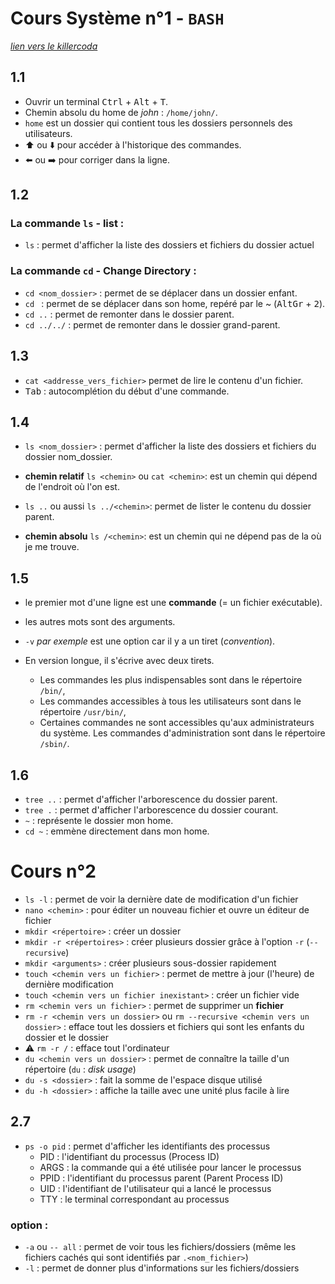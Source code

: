 # Cours Système n°1 - `BASH`

*[lien vers le killercoda](https://killercoda.com/emelin)*  

## 1.1
- Ouvrir un terminal <kbd>Ctrl</kbd> + <kbd>Alt</kbd> + <kbd>T</kbd>.
- Chemin absolu du home de *john* : `/home/john/`.
- `home` est un dossier qui contient tous les dossiers personnels des utilisateurs.
-  ⬆️ ou ⬇️ pour accéder à l'historique des commandes.
-  ⬅️ ou ➡️ pour corriger dans la ligne.

## 1.2

### La commande `ls` - list :
- `ls` : permet d'afficher la liste des dossiers et fichiers du dossier actuel

### La commande `cd` - Change Directory :
- `cd <nom_dossier>` : permet de se déplacer dans un dossier enfant.
- `cd ` : permet de se déplacer dans son home, repéré par le ~ (<kbd>AltGr</kbd> + <kbd>2</kbd>).
- `cd ..` : permet de remonter dans le dossier parent.
- `cd ../../` : permet de remonter dans le dossier grand-parent.

## 1.3
- `cat <addresse_vers_fichier>` permet de lire le contenu d'un fichier.
- <kbd>Tab</kbd> : autocomplétion du début d'une commande.

## 1.4
- `ls <nom_dossier>` : permet d'afficher la liste des dossiers et fichiers du dossier nom_dossier.
- **chemin relatif** `ls <chemin>` ou `cat <chemin>`: est un chemin qui dépend de l'endroit où l'on est.
- `ls ..` ou aussi `ls ../<chemin>`: permet de lister le contenu du dossier parent.

- **chemin absolu** `ls /<chemin>`: est un chemin qui ne dépend pas de la où je me trouve.

## 1.5
- le premier mot d'une ligne est une **commande** (= un fichier exécutable).
- les autres mots sont des arguments.
- `-v` *par exemple* est une option car il y a un tiret (*convention*).
- En version longue, il s'écrive avec deux tirets.

  * Les commandes les plus indispensables sont dans le répertoire `/bin/`,
  * Les commandes accessibles à tous les utilisateurs sont dans le répertoire `/usr/bin/`,
  * Certaines commandes ne sont accessibles qu'aux administrateurs du système. Les commandes d'administration sont dans le répertoire `/sbin/`.
 
 ## 1.6
 - `tree ..` : permet d'afficher l'arborescence du dossier parent.
 - `tree .` : permet d'afficher l'arborescence du dossier courant.
 - `~` : représente le dossier mon home.
 - `cd ~` : emmène directement dans mon home.
  
##
# Cours n°2

- `ls -l` : permet de voir la dernière date de modification d'un fichier
- `nano <chemin>` : pour éditer un nouveau fichier et ouvre un éditeur de fichier
- `mkdir <répertoire>` : créer un dossier
- `mkdir -r <répertoires>` : créer plusieurs dossier grâce à l'option `-r` (`--recursive`)
- `mkdir <arguments>` : créer plusieurs sous-dossier rapidement
- `touch <chemin vers un fichier>` : permet de mettre à jour (l'heure) de dernière modification
- `touch <chemin vers un fichier inexistant>` : créer un fichier vide
- `rm <chemin vers un fichier>` : permet de supprimer un **fichier**
- `rm -r <chemin vers un dossier>` ou `rm --recursive <chemin vers un dossier>` : efface tout les dossiers et fichiers qui sont les enfants du dossier et le dossier
- ⚠️ `rm -r /` : efface tout l'ordinateur
- `du <chemin vers un dossier>` : permet de connaître la taille d'un répertoire (`du` : *disk usage*)
- `du -s <dossier>` : fait la somme de l'espace disque utilisé
- `du -h <dossier>` : affiche la taille avec une unité plus facile à lire

## 2.7
- `ps -o pid` : permet d'afficher les identifiants des processus
  * PID : l'identifiant du processus (Process ID)
  * ARGS : la commande qui a été utilisée pour lancer le processus
  * PPID : l'identifiant du processus parent (Parent Process ID)
  * UID : l'identifiant de l'utilisateur qui a lancé le processus
  * TTY : le terminal correspondant au processus



### option :
- `-a` ou `-- all` : permet de voir tous les fichiers/dossiers (même les fichiers cachés qui sont identifiés par `.<nom_fichier>`)
- `-l` : permet de donner plus d'informations sur les fichiers/dossiers

